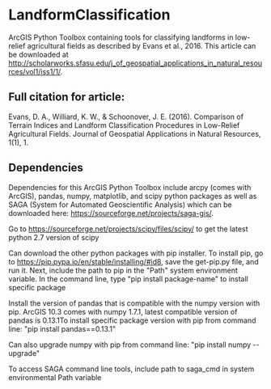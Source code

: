 # LandformClassification
ArcGIS Python Toolbox containing tools for classifying landforms in low-relief agricultural fields as described by Evans et al., 2016.  This article can be downloaded at http://scholarworks.sfasu.edu/j_of_geospatial_applications_in_natural_resources/vol1/iss1/1/.

## Full citation for article:
Evans, D. A., Williard, K. W., & Schoonover, J. E. (2016). Comparison of Terrain Indices and Landform Classification Procedures in Low-Relief Agricultural Fields. Journal of Geospatial Applications in Natural Resources, 1(1), 1.

## Dependencies
Dependencies for this ArcGIS Python Toolbox include arcpy (comes with ArcGIS), pandas, numpy, matplotlib, and scipy python packages as well as SAGA (System for Automated Geoscientific Analysis) which can be downloaded here: https://sourceforge.net/projects/saga-gis/. 

Go to https://sourceforge.net/projects/scipy/files/scipy/ to get the latest python 2.7 version of scipy

Can download the other python packages with pip installer. To install pip, go to https://pip.pypa.io/en/stable/installing/#id8, save the get-pip.py file, and run it. Next, include the path to pip in the "Path" system environment variable. In the command line, type "pip install package-name" to install specific package

Install the version of pandas that is compatible with the numpy version with pip. ArcGIS 10.3 comes with numpy 1.7.1, latest compatible version of pandas is 0.13.1To install specific package version with pip from command line: "pip install pandas==0.13.1"

Can also upgrade numpy with pip from command line: "pip install numpy --upgrade"

To access SAGA command line tools, include path to saga_cmd in system environmental Path variable

